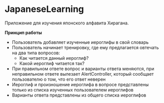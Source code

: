 # JapaneseLearning

Приложение для изучения японского алфавита Хирагана. 

**Принцип работы**
 - Пользователь добавляет изученные иероглифы в свой словарь
 - Пользователь начинает тренировку, где ему предлагается овтечать на два типа вопросов:
    - Как читается данный иероглиф?
    - Какой иероглиф читается так?
- При правильном ответе вопрос и варианты ответа меняются, при неправильном ответе вылезает AlertController, который сообщает пользователю о том, что его ответ неверен
- Иероглиф и произношение иероглифа в вопросе представлены только из списка изученных пользователем иероглифов
- Варианты ответа представлены из общего списка иероглифов
